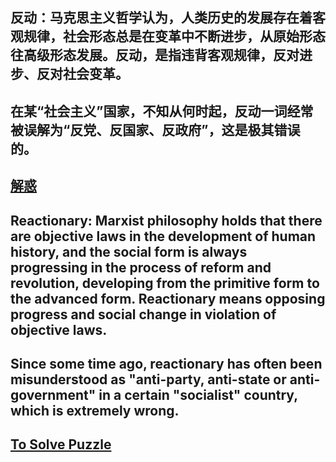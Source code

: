 ## 反动：马克思主义哲学认为，人类历史的发展存在着客观规律，社会形态总是在变革中不断进步，从原始形态往高级形态发展。反动，是指违背客观规律，反对进步、反对社会变革。
## 在某“社会主义”国家，不知从何时起，反动一词经常被误解为“反党、反国家、反政府”，这是极其错误的。
## [解惑](src)
## Reactionary: Marxist philosophy holds that there are objective laws in the development of human history, and the social form is always progressing in the process of reform and revolution, developing from the primitive form to the advanced form. Reactionary means opposing progress and social change in violation of objective laws.
## Since some time ago, reactionary has often been misunderstood as "anti-party, anti-state or anti-government" in a certain "socialist" country, which is extremely wrong.
## [To Solve Puzzle](src)